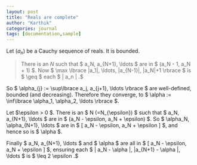 ```yaml
---
layout: post
title: "Reals are complete"
author: "Karthik"
categories: journal
tags: [documentation,sample]
---
```



Let $(a_n)$ be a Cauchy sequence of reals. It is bounded.   
>There is an $N$ such that $ a_N, a_{N+1}, \ldots $ are in $ (a_N - 1, a_N + 1) $. Now $ \max \lbrace |a_1|, \ldots, |a_{N-1}|, |a_N|+1 \rbrace $ is $ \geq $ each $ | a_n | .$ 

So $ \alpha_{j} := \sup\lbrace a_j, a_{j+1}, \ldots \rbrace $ are well-defined, bounded (and decreasing). Therefore they converge, to $ \alpha := \inf\lbrace \alpha_1, \alpha_2, \ldots \rbrace $. 

Let $\epsilon > 0 $. There is an $ N (=N_{\epsilon}) $ such that $ a_N, a_{N+1}, \ldots $ are in $ (a_N - \epsilon, a_N + \epsilon) $. So $ \alpha_N, \alpha_{N+1}, \ldots $ are in $ [ a_N - \epsilon, a_N + \epsilon ] $, and hence so is $ \alpha $. 

Finally $ a_N, a_{N+1}, \ldots $ and $ \alpha $ are all in $ [ a_N - \epsilon, a_N + \epsilon ] $, ensuring each $ | a_N - \alpha |, |a_{N+1} - \alpha |, \ldots $ is $ \leq 2 \epsilon .$

